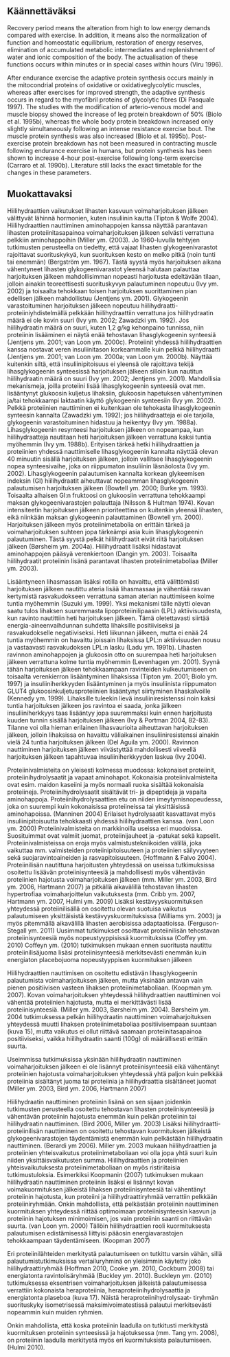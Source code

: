 ## Käännettäväksi ##

Recovery period means the alteration from high to low energy demands
compared with exercise. In addition, it means also the normalization of
function and homeostatic equilibrium, restoration of energy reserves,
elimination of accumulated metabolic intermediates and replenishment of
water and ionic composition of the body. The actualisation of these functions
occurs within minutes or in special cases within hours (Viru 1996).

After endurance exercise the adaptive protein
synthesis occurs mainly in the mitocondrial proteins of oxidative or oxidativeglycolytic muscles, whereas after exercises for improved strength, the adaptive
synthesis occurs in regard to the myofibril proteins of glycolytic fibres (Di
Pasquale 1997). The studies with the modification of arterio-venous model and
muscle biopsy showed the increase of leg protein breakdown of 50% (Biolo et
al. 1995b), whereas the whole body protein breakdown increased only slightly
simultaneously following an intense resistance exercise bout. The muscle
protein synthesis was also increased (Biolo et al. 1995b). Post-exercise protein 
breakdown has not been measured in contracting muscle following endurance
exercise in humans, but protein synthesis has been shown to increase 4-hour
post-exercise following long-term exercise (Carraro et al. 1990b). Literature still
lacks the exact timetable for the changes in these parameters.

## Muokattavaksi ##

Hiilihydraattien vaikutukset lihasten kasvuun voimaharjoituksen jälkeen välittyvät lähinnä hormonien, kuten insuliinin kautta (Tipton & Wolfe 2004). Hiilihydraattien nauttiminen aminohappojen kanssa näyttää parantavan lihasten proteiinitasapainoa voimaharjoituksen jälkeen selvästi verrattuna pelkkiin aminohappoihin (Miller ym. (2003). Jo
1960-luvulla tehtyjen tutkimusten perusteella on tiedetty, että vajaat lihasten glykogeenivarastot rajoittavat suorituskykyä, kun suorituksen kesto on melko pitkä (noin tunti
tai enemmän) (Bergström ym. 1967). Tästä syystä myös harjoituksen aikana vähentyneet lihasten glykogeenivarastot yleensä halutaan palauttaa harjoituksen jälkeen mahdollisimman nopeasti harjoitusta edeltävään tilaan, jolloin ainakin teoreettisesti suorituskyvyn palautuminen nopeutuu (Ivy ym. 2002) ja toisaalta tehokkaan toisen harjoituksen suorittaminen pian edellisen jälkeen mahdollistuu (Jentjens ym. 2001). Glykogeenin
varastoituminen harjoituksen jälkeen nopeutuu hiilihydraatti-proteiiniyhdistelmällä
pelkkään hiilihydraattiin verrattuna jos hiilihydraatin määrä ei ole kovin suuri (Ivy ym.
2002; Zawadzki ym. 1992). Jos hiilihydraatin määrä on suuri, kuten 1,2 g/kg kehonpaino tunnissa, niin proteiinin lisääminen ei näytä enää tehostavan lihasglykogeenin
synteesiä (Jentjens ym. 2001; van Loon ym. 2000c). Proteiinit yhdessä hiilihydraattien
kanssa nostavat veren insuliinitason korkeammalle kuin pelkkä hiilihydraatti (Jentjens
ym. 2001; van Loon ym. 2000a; van Loon ym. 2000b). Näyttää kuitenkin siltä, että
insuliinipitoisuus ei yleensä ole rajoittava tekijä lihasglykogeenin synteesissä harjoituksen jälkeen silloin kun nautitun hiilihydraatin määrä on suuri (Ivy ym. 2002; Jentjens
ym. 2001). Mahdollisia mekanismeja, joilla proteiini lisää lihasglykogeenin synteesiä
ovat mm. lisääntynyt glukoosin kuljetus lihaksiin, glukoosin hapetuksen vähentyminen 
ja/tai tehokkaampi laktaatin käyttö glykogeenin synteesiin (Ivy ym. 2002). Pelkkä proteiinien nauttiminen ei kuitenkaan ole tehokasta lihasglykogeenin synteesin kannalta
(Zawadzki ym. 1992); jos hiilihydraatteja ei ole tarjolla, glykogeenin varastoituminen
hidastuu ja heikentyy (Ivy ym. 1988a). Lihasglykogeenin resynteesi harjoituksen jälkeen on nopeampaa, kun hiilihydraatteja nautitaan heti harjoituksen jälkeen verrattuna
kaksi tuntia myöhemmin (Ivy ym. 1988b). Erityisen tärkeä hetki hiilihydraattien ja proteiinien yhdessä nauttimiselle lihasglykogeenin kannalta näyttää olevan 40 minuutin
sisällä harjoituksen jälkeen, jolloin vallitsee lihasglykogeenin nopea synteesivaihe, joka
on riippumaton insuliinin läsnäolosta (Ivy ym. 2002). Lihasglykogeenin palautumisen
kannalta korkean glykeemisen indeksin (GI) hiilihydraatit aiheuttavat nopeamman lihasglykogeenin palautumisen harjoituksen jälkeen (Bowtell ym. 2000; Burke ym.
1993). Toisaalta alhaisen GI:n fruktoosi on glukoosiin verrattuna tehokkaampi maksan
glykogeenivarastojen palauttaja (Nilsson & Hultman 1974). Kovan intensiteetin harjoituksen jälkeen prioriteettina on kuitenkin yleensä lihasten, eikä niinkään maksan glykogeenin palauttaminen (Bowtell ym. 2000). Harjoituksen jälkeen myös proteiinimetabolia on erittäin tärkeä ja voimaharjoituksen suhteen jopa tärkeämpi asia kuin lihasglykogeenin palautuminen. Tästä syystä pelkät hiilihydraatit eivät riitä harjoituksen jälkeen
(Børsheim ym. 2004a). Hiilihydraatit lisäksi hidastavat aminohappojen pääsyä verenkiertoon (Dangin ym. 2003). Toisaalta hiilihydraatit proteiinin lisänä parantavat lihasten
proteiinimetaboliaa (Miller ym. 2003). 


Lisääntyneen lihasmassan lisäksi rotilla on havaittu, että välittömästi harjoituksen jälkeen nautittu ateria lisää lihasmassaa ja vähentää rasvan kertymistä rasvakudokseen
verrattuna saman aterian nauttimiseen kolme tuntia myöhemmin (Suzuki ym. 1999).
Yksi mekanismi tälle näytti olevan saatu tulos lihaksen suuremmasta lipoproteiinilipaasin (LPL) aktiivisuudesta, kun ravinto nautittiin heti harjoituksen jälkeen. Tämä oletettavasti siirtää energia-aineenvaihdunnan suhdetta lihaksille positiiviseksi ja rasvakudokselle negatiiviseksi. Heti liikunnan jälkeen, mutta ei enää 24 tuntia myöhemmin on havaittu joissain lihaksissa LPL:n aktiivisuuden nousu ja vastaavasti rasvakudoksen LPL:n
lasku (Ladu ym. 1991b). Lihasten ravinnon aminohappojen ja glukoosin otto on suurempaa heti harjoituksen jälkeen verrattuna kolme tuntia myöhemmin (Levenhagen ym.
2001). Syynä tähän harjoituksen jälkeen tehokkaampaan ravinteiden kulkeutumiseen on
toisaalta verenkierron lisääntyminen lihaksissa (Tipton ym. 2001; Biolo ym. 1997) ja
insuliiniherkkyyden lisääntyminen ja myös insuliinista riippumaton GLUT4 glukoosinkuljetusproteiinien lisääntynyt siirtyminen lihaskalvoille (Kennedy ym. 1999). Lihaksille tuleekin lievä insuliiniresistenssi noin kaksi tuntia harjoituksen jälkeen jos ravintoa
ei saada, jonka jälkeen insuliiniherkkyys taas lisääntyy jopa suuremmaksi kuin ennen
harjoitusta kuuden tunnin sisällä harjoituksen jälkeen (Ivy & Portman 2004, 82-83).
Tilanne voi olla hieman erilainen lihasvaurioita aiheuttavan harjoituksen jälkeen, jolloin
lihaksissa on havaittu väliaikainen insuliiniresistenssi ainakin vielä 24 tuntia harjoituksen jälkeen (Del Aguila ym. 2000). Ravinnon nauttiminen harjoituksen jälkeen viivästyttää mahdollisesti viiveellä harjoituksen jälkeen tapahtuvaa insuliiniherkkyyden laskua (Ivy 2004). 



Proteiinivalmisteita on yleisesti kolmessa muodossa: kokonaiset proteiinit, proteiinihydrolysaatit ja vapaat aminohapot. Kokonaisia proteiinivalmisteita ovat esim. maidon kaseiini ja myös normaali ruoka sisältää kokonaisia proteiineja. Proteiinihydrolysaatit sisältävät tri- ja dipeptideja ja vapaita aminohappoja. Proteiinihydrolysaattien etu on niiden 
imeytymisnopeudessa, joka on suurempi kuin kokonaisissa proteiineissa tai yksittäisissä
aminohapoissa. (Manninen 2004) Erilaiset hydrolysaatit kasvattavat myös insuliinipitoisuutta tehokkaasti yhdessä hiilihydraattien kanssa. (van Loon ym. 2000) Proteiinivalmisteita on markkinoilla useissa eri muodoissa. Suosituimmat ovat valmiit juomat, proteiinijauheet ja -patukat sekä kapselit. Proteiinivalmisteissa on eroja myös valmistustekniikoiden välillä, joka vaikuttaa mm. valmisteiden proteiinipitoisuuteen ja proteiinien säilyvyyteen sekä suojaravintoaineiden ja rasvapitoisuuteen. (Hoffmann & Falvo 2004).
Proteiinilisän nautittuna harjoitusten yhteydessä on useissa tutkimuksissa osoitettu lisäävän proteiinisynteesiä ja mahdollisesti myös vähentävän proteiinien hajotusta voimaharjoituksen jälkeen (mm. Miller ym. 2003, Bird ym. 2006, Hartmann 2007) ja pitkällä aikavälillä tehostavan lihasten hypertrofiaa voimaharjoittelun vaikutuksesta (mm. Cribb
ym. 2007, Hartmann ym. 2007, Hulmi ym. 2009) Lisäksi kestävyyskuormituksen yhteydessä proteiinilisällä on osoitettu olevan suotuisa vaikutus palautumiseen yksittäisistä
kestävyyskuormituksissa (Williams ym. 2003) ja myös pitemmällä aikavälillä lihasten
aerobisissa adaptaatioissa. (Ferguson- Stegall ym. 2011) Uusimmat tutkimukset osoittavat proteiinilisän tehostavan proteiinisynteesiä myös nopeustyyppisissä kuormituksissa
(Coffey ym. 2010) Coffeyn ym. (2010) tutkimuksen mukaan ennen suoritusta nautittu
proteiinilisäjuoma lisäsi proteiinisynteesiä merkitsevästi enemmän kuin energiaton placebojuoma nopeustyyppisen kuormituksen jälkeen



Hiilihydraattien nauttimisen on osoitettu edistävän lihasglykogeenin palautumista voimaharjoituksen jälkeen, mutta yksinään antavan vain pienen positiivisen vasteen lihaksen proteiinimetaboliaan. (Koopman ym. 2007). Kovan voimaharjoituksen yhteydessä
hiilihydraattien nauttiminen voi vähentää proteiinien hajotusta, mutta ei merkittävästi lisää proteiinisynteesiä. (Miller ym. 2003, Børsheim ym. 2004). Børsheim ym. 2004 tutkimuksessa pelkän hiilihydraatin nauttiminen voimaharjoituksen yhteydessä muutti lihaksen proteiinimetaboliaa positiivisempaan suuntaan (kuva 15), mutta vaikutus ei ollut
riittävä saamaan proteiinitasapainoa positiiviseksi, vaikka hiilihydraatin saanti (100g) oli
määrällisesti erittäin suurta.


Useimmissa tutkimuksissa yksinään hiilihydraatin nauttiminen voimaharjoituksen jälkeen ei ole lisännyt proteiinisynteesiä eikä vähentänyt proteiinien hajotusta voimaharjoituksen yhteydessä yhtä paljon kuin pelkkää proteiinia sisältänyt juoma tai proteiinia ja
hiilihydraattia sisältäneet juomat (Miller ym. 2003, Bird ym. 2006, Hartmann 2007)


Hiilihydraatin nauttiminen proteiinin lisänä on sen sijaan joidenkin tutkimusten perusteella osoitettu tehostavan lihasten proteiinisynteesiä ja vähentävän proteiinin hajotusta enemmän kuin pelkän proteiinin tai hiilihydraatin nauttiminen. (Bird 2006, Miller ym. 2003) Lisäksi hiilihydraatti-proteiinilisän nauttiminen on osoitettu tehostavan kuormituksen jälkeistä glykogeenivarastojen täydentämistä enemmän kuin pelkästään hiilihydraatin nauttiminen.
(Berardi ym 2006). Miller ym. 2003 mukaan hiilihydraattien ja proteiinien yhteisvaikutus proteiinimetaboliaan voi olla jopa yhtä suuri kuin niiden yksittäisvaikutusten summa.
Hiilihydraattien ja proteiinien yhteisvaikutuksesta proteiinimetaboliaan on myös ristiriitaisia tutkimustuloksia. Esimerkiksi Koopmanin (2007) tutkimuksen mukaan hiilihydraatin nauttiminen proteiinin lisäksi ei lisännyt kovan voimakuormituksen jälkeistä lihaksen proteiinisynteesiä tai vähentänyt proteiinin hajotusta, kun proteiini ja hiilihydraattiryhmää verrattiin pelkkään proteiiniryhmään. Onkin mahdollista, että pelkästään
proteiinin nauttiminen kuormituksen yhteydessä riittää optimoimaan proteiinisynteesin
kasvun ja proteiinin hajotuksen minimoimisen, jos vain proteiinin saanti on riittävän
suurta. (van Loon ym. 2000) Tällöin hiilihydraattien rooli kuormituksesta palautumisen
edistämisessä liittyisi pääosin energiavarastojen tehokkaampaan täydentämiseen.
(Koopman 2007)



Eri proteiinilähteiden merkitystä palautumiseen on tutkittu varsin vähän, sillä palautumistutkimuksissa vertailuryhminä on yleisimmin käytetty joko
hiilihydraattiryhmää (Hoffman 2010, Cooke ym. 2010, Cockburn 2008) tai energiatonta
ravintolisäryhmää (Buckley ym. 2010). Buckleyn ym. (2010) tutkimuksessa eksentrisen
voimaharjoituksen jälkeistä palautumisessa verrattiin kokonaista heraproteiinia, heraproteiinihydrolysaattia ja energiatonta plaseboa (kuva 17). Näistä heraproteiinihydrolysaat-
tiryhmän suorituskyky isometrisessä maksimivoimatestissä palautui merkitsevästi nopeammin kuin muiden ryhmien.

Onkin mahdollista, että koska proteiinin laadulla on tutkitusti merkitystä kuormituksen
proteiinin synteesissä ja hajotuksessa (mm. Tang ym. 2008), on proteiinin laadulla merkitystä myös eri kuormituksista palautumiseen. (Hulmi 2010).
